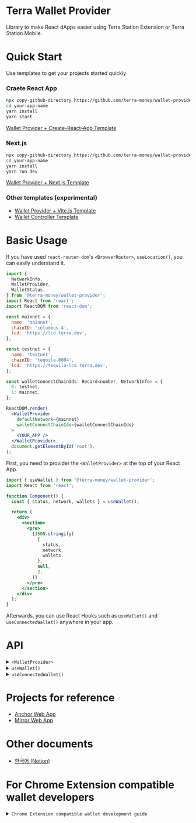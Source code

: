 # Terra Wallet Provider

Library to make React dApps easier using Terra Station Extension or Terra Station Mobile.

# Quick Start

Use templates to get your projects started quickly

### Craete React App

```sh
npx copy-github-directory https://github.com/terra-money/wallet-provider/tree/main/templates/create-react-app your-app-name
cd your-app-name
yarn install
yarn start
```

[Wallet Provider + Create-React-App Template](https://github.com/terra-money/wallet-provider/tree/main/templates/create-react-app)

### Next.js

```sh
npx copy-github-directory https://github.com/terra-money/wallet-provider/tree/main/templates/next your-app-name
cd your-app-name
yarn install
yarn run dev
```

[Wallet Provider + Next.js Template](https://github.com/terra-money/wallet-provider/tree/main/templates/next)

### Other templates (experimental)

- [Wallet Provider + Vite.js Template](https://github.com/terra-money/wallet-provider/tree/main/templates/vite)
- [Wallet Controller Template](https://github.com/terra-money/wallet-provider/tree/main/templates/wallet-controller)

# Basic Usage

If you have used `react-router-dom`'s `<BrowserRouter>`, `useLocation()`, you can easily understand it.

```jsx
import {
  NetworkInfo,
  WalletProvider,
  WalletStatus,
} from '@terra-money/wallet-provider';
import React from 'react';
import ReactDOM from 'react-dom';

const mainnet = {
  name: 'mainnet',
  chainID: 'columbus-4',
  lcd: 'https://lcd.terra.dev',
};

const testnet = {
  name: 'testnet',
  chainID: 'tequila-0004',
  lcd: 'https://tequila-lcd.terra.dev',
};

const walletConnectChainIds: Record<number, NetworkInfo> = {
  0: testnet,
  1: mainnet,
};

ReactDOM.render(
  <WalletProvider
    defaultNetwork={mainnet}
    walletConnectChainIds={walletConnectChainIds}
  >
    <YOUR_APP />
  </WalletProvider>,
  document.getElementById('root'),
);
```

First, you need to provider the `<WalletProvider>` at the top of your React App.

```jsx
import { useWallet } from '@terra-money/wallet-provider';
import React from 'react';

function Component() {
  const { status, network, wallets } = useWallet();

  return (
    <div>
      <section>
        <pre>
          {JSON.stringify(
            {
              status,
              network,
              wallets,
            },
            null,
            2,
          )}
        </pre>
      </section>
    </div>
  );
}
```

Afterwards, you can use React Hooks such as `useWallet()` and `useConnectedWallet()` anywhere in your app.

# API

<details>

<summary><code>&lt;WalletProvider&gt;</code></summary>

```jsx
import { ReadonlyWalletSession } from '@terra-dev/readonly-wallet';
import { WalletProvider, NetworkInfo } from '@terra-money/wallet-provider';

// network information
const mainnet: NetworkInfo = {
  name: 'mainnet',
  chainID: 'columbus-4',
  lcd: 'https://lcd.terra.dev',
};

const testnet: NetworkInfo = {
  name: 'testnet',
  chainID: 'tequila-0004',
  lcd: 'https://tequila-lcd.terra.dev',
};

// WalletConnect separates chainId by number.
// Currently TerraStation Mobile uses 0 as Testnet, 1 as Mainnet.
const walletConnectChainIds: Record<number, NetworkInfo> = {
  0: testnet,
  1: mainnet,
};

// Optional
// If you need to modify the modal, such as changing the design, you can put it in,
// and if you don't put the value in, there is a default modal.
async function createReadonlyWalletSession(): Promise<ReadonlyWalletSession> {
  const terraAddress = prompt('YOUR TERRA ADDRESS');
  return {
    network: mainnet,
    terraAddress,
  };
}

// Optional
// WalletConnect Client option.
const connectorOpts: IWalletConnectOptions | undefined = undefined;
const pushServerOpts: IPushServerOptions | undefined = undefined;

// Optional
// Time to wait for the Chrome Extension window.isTerraExtensionAvailable.
// If not entered, wait for default 1000 * 3 miliseconds.
// If you reduce excessively, Session recovery of Chrome Extension may fail.
const waitingChromeExtensionInstallCheck: number | undefined = undefined;

ReactDOM.render(
  <WalletProvider
    defaultNetwork={mainnet}
    walletConnectChainIds={walletConnectChainIds}
    createReadonlyWalletSession={createReadonlyWalletSession}
    connectorOpts={connectorOpts}
    pushServerOpts={pushServerOpts}
    waitingChromeExtensionInstallCheck={waitingChromeExtensionInstallCheck}
  >
    <YOUR_APP />
  </WalletProvider>,
  document.getElementById('root'),
);
```

</details>

<details>

<summary><code>useWallet()</code></summary>

This is a React Hook that can receive all the information. (Other hooks are functions for the convenience of Wrapping
this `useWallet()`)

```jsx
import { useWallet } from '@terra-money/wallet-provider';

const {
  // Can receive the Connect Types available in the user's current Browser environment.
  //
  // It's basically [ConnectType.WALLETCONNECT, READONLY].
  //
  // If Chrome Extension is installed,
  // it will be [ConnectType.CHROME_EXTENSION, ConnectType.WALLETCONNECT, ConnectType.READONLY].
  //
  // Available when configuring a UI that determines which Connect Type to connect to.
  availableConnectTypes,

  // Can receive the Connect Types that are currently available for installation.
  //
  // If the Browser is Desktop Chrome and does not have Chrome Extension installed,
  // it becomes [ConnectType.CHROME_EXTENSION]
  //
  // Other cases
  // it becomes an Empty Array.
  availableInstallTypes,

  // Can receive the current status of the Client
  //
  // WalletStatus.INITIALIZING | WalletStatus.WALLET_NOT_CONNECTED | WalletStatus.WALLET_CONNECTED
  // A value of one of the three will come in.
  //
  // INITIALIZING = Session initialization and extension installation verification are in progress (please indicate Loading).
  // WALLET_CONNECTED = This means that there is a Wallet connected (Show the UI and Disconnect Button to view Wallet information).
  // WALLET_NOT_CONNECTED = This means there are no connected Wallets (Mark Connect Button).
  status,

  // Receive information from the currently selected network
  // Gets in the same form as { name: 'mainnet', chainID: 'columnbus-4', lcd }
  network,

  // Can receive information from linked Wallet
  //
  // [{ connectType: WALLETCONNECT, terraAddress: 'XXXXXXXXX' }]
  // It comes in the same form as.
  //
  // In subsequent updates, it is arranged to implement a structure that connects multiple wallets simultaneously.
  // No wallet connected for empty array [] at this time (status = WALLET_NOT_CONNECTED)
  // Connected if 1 data exists as shown in [{}] (status = WALLET_CONNECTED)
  wallets,

  // Connect to Wallet
  //
  // connect(ConnectType.WALLETCONNECT)
  // connect(ConnectType.CHROME_EXTENSION)
  // connect(ConnectType.READONLY)
  //
  // If called above, progress will be made according to each connection.
  //
  // Use only the ConnectType given in { availableConnectType }
  connect,

  // Install the Extension required for Wallet connection
  //
  // Currently, only ConnectType.CHROME_EXTENSION is supported.
  // When install(ConnectType.CHROME_EXTENSION) is run, the Chrome Extension Store appears.
  //
  // Use only the ConnectType given in { availableInstallType }
  install,

  // Disconnect Wallet
  disconnect,

  // Features for ChromeExtension.
  //
  // Currently, ChromeExtension does not notify you of changes to Network / Wallet through WebApp.
  // You can use it when you want to update the changed information.
  recheckStatus,

  // Used to send Tx
  //
  // It has an interface like this
  // post(CreateTxOptions): Promise<TxResult>
  //
  // CreateTxOptions is the terra.js's CreateTxOptions Type
  //
  // TxResult is the type below.
  // interface TxResult extends CreateTxOptions {
  //   result: { height: number, raw_log: string, txhash: string },
  //   success: boolean
  // }
  post,
} = useWallet();
```

</details>

<details>

<summary><code>useConnectedWallet()</code></summary>

```jsx
import { useConnectedWallet } from '@terra-money/wallet-provider'

function Component() {
  const connectedWallet = useConnectedWallet()

  const postTx = useCallback(async () => {
    if (!connectedWallet) return

    console.log('walletAddress is', connectedWallet.walletAddress)
    console.log('network is', connectedWallet.network)
    console.log('connectType is', connectedWallet.connectType)

    const result = await connectedWallet.post({...})
  }, [])

  return (
    <button disabled={!connectedWallet || !connectedWallet.availablePost} onClick={() => postTx}>
      Post Tx
    </button>
  )
}
```

</details>

# Projects for reference

- [Anchor Web App](https://github.com/Anchor-Protocol/anchor-web-app/blob/master/base/src/base/AppProviders.tsx#L154)
- [Mirror Web App](https://github.com/Mirror-Protocol/terra-web-app/blob/master/src/layouts/WalletConnectProvider.tsx#L12)

# Other documents

- [한국어 (Notion)](https://www.notion.so/terramoneyteam/terra-money-wallet-provider-0-14-0-49a62205608c4e0085e1c8f5361ccc46)

# For Chrome Extension compatible wallet developers

<details>

<summary><code>Chrome Extension compatible wallet development guide</code></summary>

# 1. Create dApp for test

There is the `dangerously__chromeExtensionCompatibleBrowserCheck` option to allow you to create a test environment for
wallet development.

By declaring the `dangerously__chromeExtensionCompatibleBrowserCheck`, you can make your wallet recognized as the chrome
extension.

```jsx
<WalletProvider
  dangerously__chromeExtensionCompatibleBrowserCheck={(userAgent) =>
    /YourWallet/.test(userAgent)
  }
>
  ...
</WalletProvider>
```

# 2. Register your wallet as default allow

If your wallet has been developed,

Please send me your wallet App link (Testlight version is OK)

And send me Pull Request by modifying `DEFAULT_CHROME_EXTENSION_COMPATIBLE_BROWSER_CHECK` in
the `packages/src/@terra-money/wallet-provider/env.ts` file. (or just make an issue is OK)

```diff
export const DEFAULT_CHROME_EXTENSION_COMPATIBLE_BROWSER_CHECK = (userAgent: string) => {
-  return /MathWallet\//.test(userAgent);
+  return /MathWallet\//.test(userAgent) || /YourWallet/.test(userAgent);
}
```

</details>
